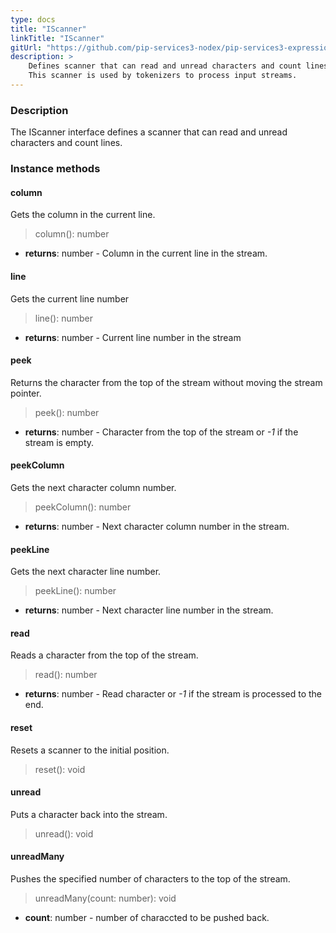 ```yaml
---
type: docs
title: "IScanner"
linkTitle: "IScanner"
gitUrl: "https://github.com/pip-services3-nodex/pip-services3-expressions-nodex"
description: > 
    Defines scanner that can read and unread characters and count lines.
    This scanner is used by tokenizers to process input streams.
---
```


### Description

The IScanner interface defines a scanner that can read and unread characters and count lines.


### Instance methods

#### column
Gets the column in the current line.

> column(): number

- **returns**: number - Column in the current line in the stream.

#### line
Gets the current line number

> line(): number

- **returns**: number - Current line number in the stream


#### peek
Returns the character from the top of the stream without moving the stream pointer.

> peek(): number

- **returns**: number - Character from the top of the stream or *-1* if the stream is empty.


#### peekColumn
Gets the next character column number.

> peekColumn(): number

- **returns**: number - Next character column number in the stream.


#### peekLine
Gets the next character line number.

> peekLine(): number

- **returns**: number - Next character line number in the stream.

#### read
Reads a character from the top of the stream.

> read(): number

- **returns**: number - Read character or *-1* if the stream is processed to the end.

#### reset
Resets a scanner to the initial position.

> reset(): void 


#### unread
Puts a character back into the stream.

> unread(): void 

#### unreadMany
Pushes the specified number of characters to the top of the stream.
> unreadMany(count: number): void

- **count**: number - number of characcted to be pushed back.
